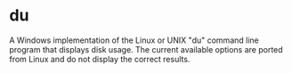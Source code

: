 # du
A Windows implementation of the Linux or UNIX "du" command line program that displays disk usage. The current available options are ported from Linux and do not display the correct results.
